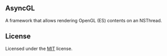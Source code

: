 ## AsyncGL

A framework that allows rendering OpenGL (ES) contents on an NSThread.

## License

Licensed under the [MIT](LICENSE) license.
